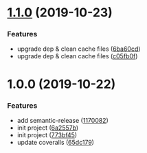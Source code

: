 # [1.1.0](https://github.com/searchfe/gulp-transform-cache/compare/v1.0.0...v1.1.0) (2019-10-23)


### Features

* upgrade dep & clean cache files ([6ba60cd](https://github.com/searchfe/gulp-transform-cache/commit/6ba60cd6e4bcdad204d7d2b53c910978c97b2225))
* upgrade dep & clean cache files ([c05fb0f](https://github.com/searchfe/gulp-transform-cache/commit/c05fb0fa10fa628a2d83d6464bed8a018b53e3a7))

# 1.0.0 (2019-10-22)


### Features

* add semantic-release ([1170082](https://github.com/searchfe/gulp-transform-cache/commit/1170082307feb0b2d808792cfb18a746db68e0fe))
* init project ([6a2557b](https://github.com/searchfe/gulp-transform-cache/commit/6a2557b2dc7508b2b261239c13849e37997c3ce9))
* init project ([773bf45](https://github.com/searchfe/gulp-transform-cache/commit/773bf45b2a97e67451de1ba94bc9bc78dbff1c74))
* update coveralls ([65dc179](https://github.com/searchfe/gulp-transform-cache/commit/65dc179bbe4a4358cad1e769134f45d964968eff))
